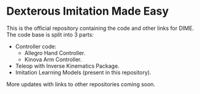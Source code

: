 # Dexterous Imitation Made Easy

This is the official repository containing the code and other links for DIME. The code base is split into 3 parts:
- Controller code:
  - Allegro Hand Controller.
  - Kinova Arm Controller.
- Teleop with Inverse Kinematics Package.
- Imitation Learning Models (present in this repository).

More updates with links to other repositories coming soon.